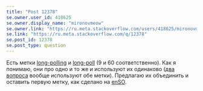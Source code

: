 ```yaml
---
title: "Post 12378"
se.owner.user_id: 418625
se.owner.display_name: "mironovmeow"
se.owner.link: "https://ru.meta.stackoverflow.com/users/418625/mironovmeow"
se.link: "https://ru.meta.stackoverflow.com/q/12378"
se.post_id: 12378
se.post_type: question
---
```

<p>Есть метки <a href="https://ru.stackoverflow.com/questions/tagged/long-polling" class="post-tag" title="показать вопросы с меткой [long-polling]" aria-label="показать вопросы с меткой [long-polling]" rel="tag" aria-labelledby="long-polling-container">long-polling</a> и <a href="https://ru.stackoverflow.com/questions/tagged/long-poll" class="post-tag" title="показать вопросы с меткой [long-poll]" aria-label="показать вопросы с меткой [long-poll]" rel="tag" aria-labelledby="long-poll-container">long-poll</a> (9 и 60 соответственно). Как я понимаю, они про одно и то же и используют их одинаково (<a href="https://ru.stackoverflow.com/q/1246359/418625">два</a> <a href="https://ru.stackoverflow.com/q/869177/418625">вопроса</a> вообще используют обе метки). Предлагаю их объединить и оставить первую метку, как сделано на <a href="https://stackoverflow.com/tags/long-polling/" title="Метка long-polling на enSO">enSO</a>.</p>
